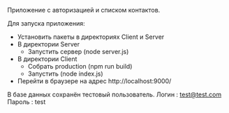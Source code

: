 Приложение с авторизацией и списком контактов.

Для запуска приложения:
- Установить пакеты в директориях Client и Server
- В директории Server
    - Запустить сервер (node server.js)
- В директории Client
    - Собрать production (npm run build)
    - Запустить (node index.js)
- Перейти в браузере на адрес http://localhost:9000/

В базе данных сохранён тестовый пользователь.
Логин : test@test.com
Пароль : test